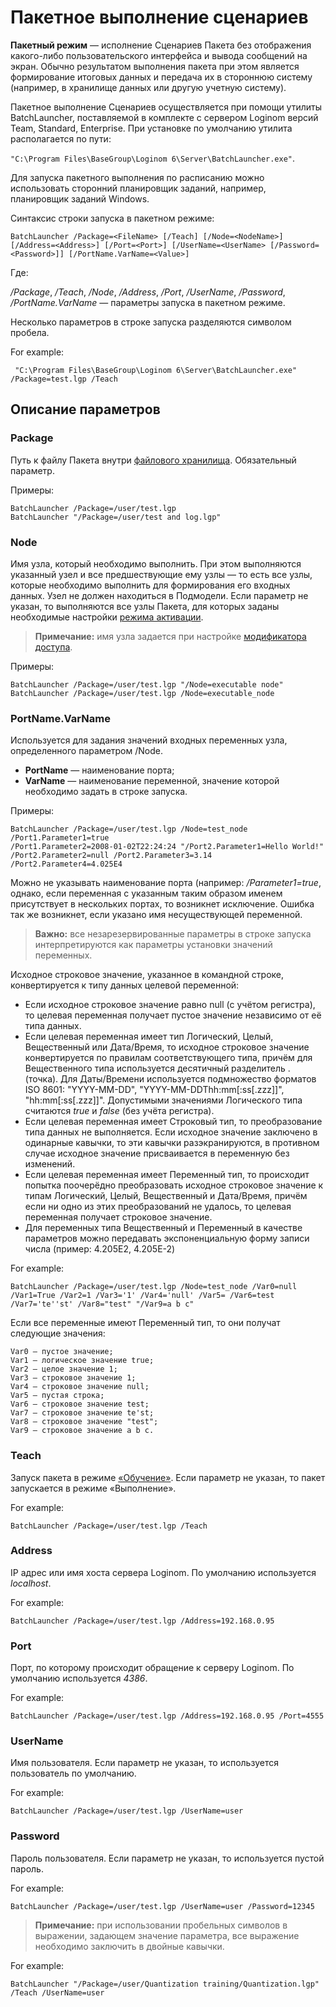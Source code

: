 # Пакетное выполнение сценариев

**Пакетный режим** — исполнение Сценариев Пакета без отображения какого-либо пользовательского интерфейса и вывода сообщений на экран. Обычно результатом выполнения пакета при этом является формирование итоговых данных и передача их в стороннюю систему (например, в хранилище данных или другую учетную систему).

Пакетное выполнение Сценариев осуществляется при помощи утилиты BatchLauncher, поставляемой в комплекте с сервером Loginom версий Team, Standard, Enterprise. При установке по умолчанию утилита располагается по пути:

`"C:\Program Files\BaseGroup\Loginom 6\Server\BatchLauncher.exe"`.

Для запуска пакетного выполнения по расписанию можно использовать сторонний планировщик заданий, например, планировщик заданий Windows.

Синтаксис строки запуска в пакетном режиме:

```batch
BatchLauncher /Package=<FileName> [/Teach] [/Node=<NodeName>] [/Address=<Address>] [/Port=<Port>] [/UserName=<UserName> [/Password=<Password>]] [/PortName.VarName=<Value>]
```

Где:

*/Package*, */Teach*, */Node*, */Address*, */Port*, */UserName*, */Password*, */PortName.VarName* — параметры запуска в пакетном режиме.

Несколько параметров в строке запуска разделяются символом пробела.

For example:

```batch
 "C:\Program Files\BaseGroup\Loginom 6\Server\BatchLauncher.exe" /Package=test.lgp /Teach
```

## Описание параметров

### Package

Путь к файлу Пакета внутри [файлового хранилища](..\location_user_files.md). Обязательный параметр.

Примеры:

```batch
BatchLauncher /Package=/user/test.lgp
BatchLauncher "/Package=/user/test and log.lgp"
```

### Node

Имя узла, который необходимо выполнить. При этом выполняются указанный узел и все предшествующие ему узлы — то есть все узлы, которые необходимо выполнить для формирования его входных данных. Узел не должен находиться в Подмодели. Если параметр не указан, то выполняются все узлы Пакета, для которых заданы необходимые настройки [режима активации](./setting-batch-processing-mode.md).

> **Примечание:** имя узла задается при настройке [модификатора доступа](./access-modifier.md).

Примеры:

```batch
BatchLauncher /Package=/user/test.lgp "/Node=executable node"
BatchLauncher /Package=/user/test.lgp /Node=executable_node
```

### PortName.VarName

Используется для задания значений входных переменных узла, определенного параметром /Node.

* **PortName** — наименование порта;
* **VarName** — наименование переменной, значение которой необходимо задать в строке запуска.

Примеры:

```batch
BatchLauncher /Package=/user/test.lgp /Node=test_node /Port1.Parameter1=true
/Port1.Parameter2=2008-01-02T22:24:24 "/Port2.Parameter1=Hello World!" /Port2.Parameter2=null /Port2.Parameter3=3.14 /Port2.Parameter4=4.025E4
```

Можно не указывать наименование порта (например: */Parameter1=true*, однако, если переменная с указанным таким образом именем присутствует в нескольких портах, то возникнет исключение. Ошибка так же возникнет, если указано имя несуществующей переменной.

> **Важно:** все незарезервированные параметры в строке запуска интерпретируются как параметры установки значений переменных.

Исходное строковое значение, указанное в командной строке, конвертируется к типу данных целевой переменной:

* Если исходное строковое значение равно null (с учётом регистра), то целевая переменная получает пустое значение независимо от её типа данных.
* Если целевая переменная имеет тип Логический, Целый, Вещественный или Дата/Время, то исходное строковое значение конвертируется по правилам соответствующего типа, причём для Вещественного типа используется десятичный разделитель . (точка). Для Даты/Времени используется подмножество форматов ISO 8601: "YYYY-MM-DD", "YYYY-MM-DDThh:mm[:ss[.zzz]]", "hh:mm[:ss[.zzz]]". Допустимыми значениями Логического типа считаются *true* и *false* (без учёта регистра).
* Если целевая переменная имеет Строковый тип, то преобразование типа данных не выполняется. Если исходное значение заключено в одинарные кавычки, то эти кавычки разэкранируются, в противном случае исходное значение присваивается в переменную без изменений.
* Если целевая переменная имеет Переменный тип, то происходит попытка поочерёдно преобразовать исходное строковое значение к типам Логический, Целый, Вещественный и Дата/Время, причём если ни одно из этих преобразований не удалось, то целевая переменная получает строковое значение.
* Для переменных типа Вещественный и Переменный в качестве параметров можно передавать экспоненциальную форму записи числа (пример: 4.205E2, 4.205E-2)

For example:

```batch
BatchLauncher /Package=/user/test.lgp /Node=test_node /Var0=null /Var1=True /Var2=1 /Var3='1' /Var4='null' /Var5= /Var6=test /Var7='te''st' /Var8="test" "/Var9=a b c"
```

Если все переменные имеют Переменный тип, то они получат следующие значения:

```batch
Var0 — пустое значение;
Var1 — логическое значение true;
Var2 — целое значение 1;
Var3 — строковое значение 1;
Var4 — строковое значение null;
Var5 — пустая строка;
Var6 — строковое значение test;
Var7 — строковое значение te'st;
Var8 — строковое значение "test";
Var9 — строковое значение a b c.
```

### Teach

Запуск пакета в режиме [«Обучение»](https://wiki.loginom.ru/articles/training.html). Если параметр не указан, то пакет запускается в режиме «Выполнение».

For example:

```batch
BatchLauncher /Package=/user/test.lgp /Teach
```

### Address

IP адрес или имя хоста сервера Loginom. По умолчанию используется *localhost*.

For example:

```batch
BatchLauncher /Package=/user/test.lgp /Address=192.168.0.95
```

### Port

Порт, по которому происходит обращение к серверу Loginom. По умолчанию используется *4386*.

For example:

```batch
BatchLauncher /Package=/user/test.lgp /Address=192.168.0.95 /Port=4555
```

### UserName

Имя пользователя. Если параметр не указан, то используется пользователь по умолчанию.

For example:

```batch
BatchLauncher /Package=/user/test.lgp /UserName=user
```

### Password

Пароль пользователя. Если параметр не указан, то используется пустой пароль.

For example:

```batch
BatchLauncher /Package=/user/test.lgp /UserName=user /Password=12345
```

> **Примечание:** при использовании пробельных символов в выражении, задающем значение параметра, все выражение необходимо заключить в двойные кавычки.

For example:

```batch
BatchLauncher "/Package=/user/Quantization training/Quantization.lgp" /Teach /UserName=user
```
